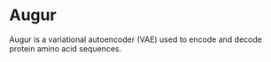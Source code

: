 # Augur
Augur is a variational autoencoder (VAE) used to encode and decode protein amino acid sequences.

